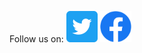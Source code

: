 Follow us on:
[<img src="assets/Twitter_Social_Icon_Rounded_Square_Color.png" width="50">](www.twitter.com/Restless_soles)
[<img src="assets/f_logo_RGB-Blue_250.png" width="50">](https://www.facebook.com/Restless-Soles-Appalachian-Dance-Team-696104067248536/)
